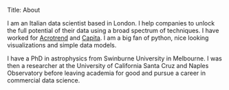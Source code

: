 Title: About

I am an Italian data scientist based in London. I help companies to unlock the full potential of their data using a broad spectrum of techniques. I have worked for [Acrotrend](https://acrotrend.com/) and [Capita](https://www.capita.com/). I am a big fan of python, nice looking visualizations and simple data models.

I have a PhD in astrophysics from Swinburne University in Melbourne. I was then a researcher at the University of California Santa Cruz and Naples Observatory before leaving academia for good and pursue a career in commercial
data science.
